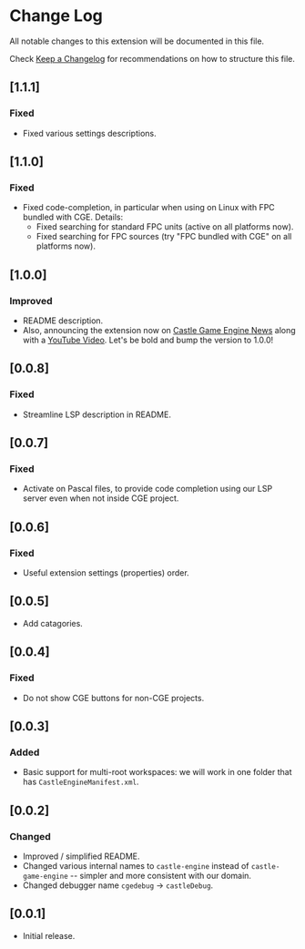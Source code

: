 # Change Log

All notable changes to this extension will be documented in this file.

Check [Keep a Changelog](http://keepachangelog.com/) for recommendations on how to structure this file.

<!-- ## [Unreleased] -->

## [1.1.1]

### Fixed

- Fixed various settings descriptions.

## [1.1.0]

### Fixed

- Fixed code-completion, in particular when using on Linux with FPC bundled with CGE. Details:
  - Fixed searching for standard FPC units (active on all platforms now).
  - Fixed searching for FPC sources (try "FPC bundled with CGE" on all platforms now).

## [1.0.0]

### Improved

- README description.
- Also, announcing the extension now on [Castle Game Engine News](https://castle-engine.io/wp/) along with a [YouTube Video](https://www.youtube.com/watch?v=24I-DPaYvlo). Let's be bold and bump the version to 1.0.0!

## [0.0.8]

### Fixed

- Streamline LSP description in README.

## [0.0.7]

### Fixed

- Activate on Pascal files, to provide code completion using our LSP server even when not inside CGE project.

## [0.0.6]

### Fixed

- Useful extension settings (properties) order.

## [0.0.5]

- Add catagories.

## [0.0.4]

### Fixed

- Do not show CGE buttons for non-CGE projects.

## [0.0.3]

### Added

- Basic support for multi-root workspaces: we will work in one folder that has `CastleEngineManifest.xml`.

## [0.0.2]

### Changed

- Improved / simplified README.
- Changed various internal names to `castle-engine` instead of `castle-game-engine` -- simpler and more consistent with our domain.
- Changed debugger name `cgedebug` -> `castleDebug`.

## [0.0.1]

- Initial release.